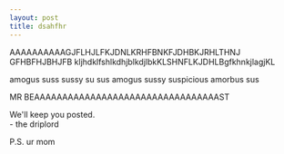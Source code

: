 ```yaml
---
layout: post
title: dsahfhr
---
```

AAAAAAAAAAGJFLHJLFKJDNLKRHFBNKFJDHBKJRHLTHNJ GFHBFHJBHJFB
kljhdklfshlkdhjblkdjlbkKLSHNFLKJDHLBgfkhnkjlagjKL

amogus suss sussy su sus amogus sussy suspicious amorbus sus

MR BEAAAAAAAAAAAAAAAAAAAAAAAAAAAAAAAAAST

We'll keep you posted.<br>
\- the driplord

P.S. ur mom
